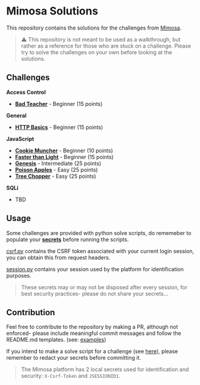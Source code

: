 # Mimosa Solutions
This repository contains the solutions for the challenges from [Mimosa](https://github.com/OWASP/mimosa).

> ⚠️ This repository is not meant to be used as a walkthrough, but rather as a reference for those who are stuck on a challenge. Please try to solve the challenges on your own before looking at the solutions.

## Challenges

**Access Control**
- [**Bad Teacher**](./Access%20Control/Bad%20Teacher/) - Beginner (15 points)

**General**
- [**HTTP Basics**](./General/HTTP%20Basics/) - Beginner (15 points)

**JavaScript**
- [**Cookie Muncher**](./JavaScript/Cookie%20Muncher/) - Beginner (10 points)
- [**Faster than Light**](./JavaScript/Faster%20than%20Light/) - Beginner (15 points)
- [**Genesis**](./JavaScript/Genesis/) - Intermediate (25 points)
- [**Poison Apples**](./JavaScript/Poison%20Apples/) - Easy (25 points)
- [**Tree Chopper**](./JavaScript/Tree%20Chopper/) - Easy (25 points)

**SQLi**
- TBD

## Usage
Some challenges are provided with python solve scripts, do rememeber to populate your [**secrets**](./Secrets/) before running the scripts.

[csrf.py](./Secrets/csrf.py) contains the CSRF token associated with your current login session, you can obtain this from request headers.

[session.py](./Secrets/session.py) contains your session used by the platform for identification purposes.

> These secrets may or may not be disposed after every session, for best security practices- please do not share your secrets...

## Contribution
Feel free to contribute to the repository by making a PR, although not enforced- please include meaningful commit messages and follow the README.md templates. (see: [examples](./Access%20Control/Bad%20Teacher/README.md))

If you intend to make a solve script for a challenge (see [here](./Access%20Control/Bad%20Teacher/solve.py)), please remember to redact your secrets before committing it.
> The Mimosa platform has 2 local secrets used for identification and security: `X-Csrf-Token` and `JSESSIONID1`. 